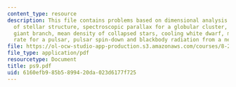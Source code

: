 ```yaml
---
content_type: resource
description: This file contains problems based on dimensional analysis of equations
  of stellar structure, spectroscopic parallax for a globular cluster, ascending the
  giant branch, mean density of collapsed stars, cooling white dwarf, maximum rotation
  rate for a pulsar, pulsar spin-down and blackbody radiation from a neutron star.
file: https://ol-ocw-studio-app-production.s3.amazonaws.com/courses/8-282j-introduction-to-astronomy-spring-2006/6160efb985b5899420da023d6177f725_ps9.pdf
file_type: application/pdf
resourcetype: Document
title: ps9.pdf
uid: 6160efb9-85b5-8994-20da-023d6177f725
---
```

